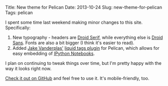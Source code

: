 Title: New theme for Pelican
Date: 2013-10-24
Slug: new-theme-for-pelican
Tags: pelican

I spent some time last weekend making minor changes to this site. Specifically:

1. New typography - headers are [Droid Serif](http://www.google.com/fonts/specimen/Droid+Serif), while everything else is [Droid Sans](http://www.google.com/fonts/specimen/Droid+Sans). Fonts are also a bit bigger (I think it's easier to read).
2. Added [Jake Vanderplas'](http://jakevdp.github.io/) [liquid tags plugin](https://github.com/getpelican/pelican-plugins/tree/master/liquid_tags) for Pelican, which allows for easy embedding of [IPython Notebooks](http://ipython.org/notebook.html).

I plan on continuing to tweak things over time, but I'm pretty happy with the way it looks right now.

[Check it out on GitHub](https://github.com/gjreda/gregreda.com/tree/master/theme/notebook-simpler) and feel free to use it. It's mobile-friendly, too.